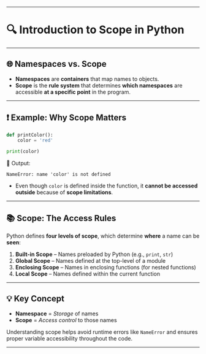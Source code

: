 
---

# 🔍 Introduction to Scope in Python

---

## 🌐 Namespaces vs. Scope

- **Namespaces** are **containers** that map names to objects.
- **Scope** is the **rule system** that determines **which namespaces** are accessible **at a specific point** in the program.

---

## ❗ Example: Why Scope Matters

```python
def printColor():
    color = 'red'

print(color)
```

🧨 Output:
```
NameError: name 'color' is not defined
```

- Even though `color` is defined inside the function, it **cannot be accessed outside** because of **scope limitations**.

---

## 📚 Scope: The Access Rules

Python defines **four levels of scope**, which determine **where** a name can be **seen**:

1. **Built-in Scope** – Names preloaded by Python (e.g., `print`, `str`)  
2. **Global Scope** – Names defined at the top-level of a module  
3. **Enclosing Scope** – Names in enclosing functions (for nested functions)  
4. **Local Scope** – Names defined within the current function  

---

## 💡 Key Concept

- **Namespace** = *Storage* of names  
- **Scope** = *Access control* to those names

Understanding scope helps avoid runtime errors like `NameError` and ensures proper variable accessibility throughout the code.

---